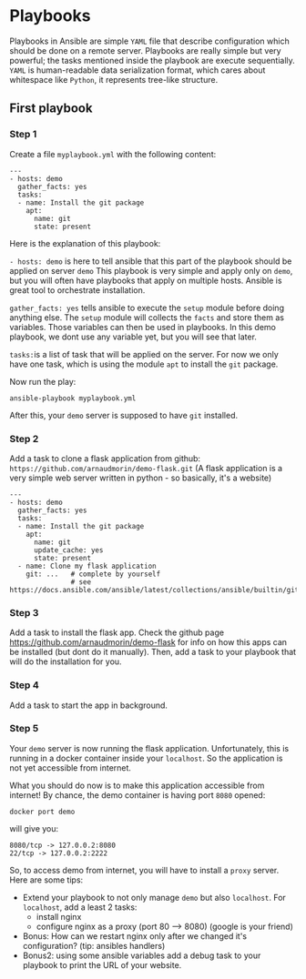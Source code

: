 # Playbooks
Playbooks in Ansible are simple `YAML` file that describe configuration which should be done on a remote server.
Playbooks are really simple but very powerful; the tasks mentioned inside the playbook are execute sequentially.
`YAML` is human-readable data serialization format, which cares about whitespace like `Python`, it represents tree-like structure.

## First playbook

### Step 1
Create a file `myplaybook.yml` with the following content:

```
---
- hosts: demo
  gather_facts: yes
  tasks:
  - name: Install the git package
    apt: 
      name: git
      state: present
```
Here is the explanation of this playbook:

`- hosts: demo` is here to tell ansible that this part of the playbook should be applied on server `demo`
This playbook is very simple and apply only on `demo`, but you will often have playbooks that apply on multiple hosts. Ansible is great tool to orchestrate installation.

`gather_facts: yes` tells ansible to execute the `setup` module before doing anything else. The `setup` module will collects the `facts` and store them as variables. Those variables can then be used in playbooks. In this demo playbook, we dont use any variable yet, but you will see that later.

`tasks:`is a list of task that will be applied on the server. For now we only have one task, which is using the module `apt` to install the `git` package.

Now run the play:
```
ansible-playbook myplaybook.yml
```
After this, your `demo` server is supposed to have `git` installed.

### Step 2

Add a task to clone a flask application from github: `https://github.com/arnaudmorin/demo-flask.git`
(A flask application is a very simple web server written in python - so basically, it's a website)
```
---
- hosts: demo
  gather_facts: yes
  tasks:
  - name: Install the git package
    apt: 
      name: git
      update_cache: yes 
      state: present
  - name: Clone my flask application
    git: ...   # complete by yourself
               # see https://docs.ansible.com/ansible/latest/collections/ansible/builtin/git_module.html
```

### Step 3
Add a task to install the flask app.
Check the github page https://github.com/arnaudmorin/demo-flask for info on how this apps can be installed (but dont do it manually).
Then, add a task to your playbook that will do the installation for you.

### Step 4
Add a task to start the app in background.

### Step 5
Your `demo` server is now running the flask application.
Unfortunately, this is running in a docker container inside your `localhost`.
So the application is not yet accessible from internet.

What you should do now is to make this application accessible from internet!
By chance, the demo container is having port `8080` opened:
```
docker port demo
```
will give you:
```
8080/tcp -> 127.0.0.2:8080
22/tcp -> 127.0.0.2:2222
```

So, to access demo from internet, you will have to install a `proxy` server.
Here are some tips:
* Extend your playbook to not only manage `demo` but also `localhost`.
For `localhost`, add a least 2 tasks:
  * install nginx
  * configure nginx as a proxy (port 80 --> 8080) (google is your friend)
* Bonus: How can we restart nginx only after we changed it's configuration? (tip: ansibles handlers)
* Bonus2: using some ansible variables add a debug task to your playbook to print the URL of your website.
